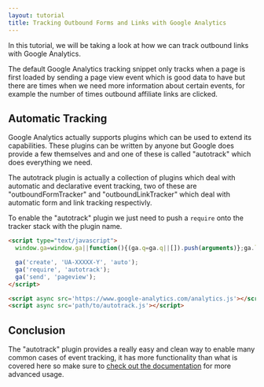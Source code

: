 ```yaml
---
layout: tutorial 
title: Tracking Outbound Forms and Links with Google Analytics
---
```


In this tutorial, we will be taking a look at how we can track outbound links
with Google Analytics.

The default Google Analytics tracking snippet only tracks when a page is first
loaded by sending a page view event which is good data to have but there are
times when we need more information about certain events, for example the
number of times outbound affiliate links are clicked.

## Automatic Tracking

Google Analytics actually supports plugins which can be used to extend its
capabilities. These plugins can be written by anyone but Google does provide
a few themselves and and one of these is called "autotrack" which does
everything we need.

The autotrack plugin is actually a collection of plugins which deal with automatic and
declarative event tracking, two of these are "outboundFormTracker" and
"outboundLinkTracker" which deal with automatic form and link tracking
respectivly.

To enable the "autotrack" plugin we just need to push a `require` onto the
tracker stack with the plugin name.

```html
<script type="text/javascript">
  window.ga=window.ga||function(){(ga.q=ga.q||[]).push(arguments)};ga.l=+new Date;

  ga('create', 'UA-XXXXX-Y', 'auto');
  ga('require', 'autotrack');
  ga('send', 'pageview');
</script>

<script async src='https://www.google-analytics.com/analytics.js'></script>
<script async src='path/to/autotrack.js'></script>
```

## Conclusion

The "autotrack" plugin provides a really easy and clean way to enable many
common cases of event tracking, it has more functionality than what is covered
here so make sure to [check out the
documentation](https://github.com/googleanalytics/autotrack) for more advanced
usage.
